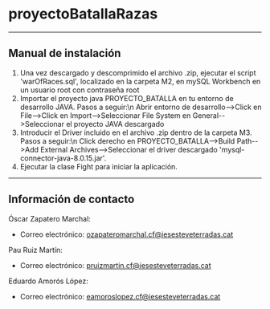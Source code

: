 # proyectoBatallaRazas
-----------------------
Manual de instalación
-----------------------
1. Una vez descargado y descomprimido el archivo .zip, ejecutar el script 'warOfRaces.sql', localizado en la carpeta M2, en mySQL Workbench en un usuario root con contraseña root
2. Importar el proyecto java PROYECTO_BATALLA en tu entorno de desarrollo JAVA. Pasos a seguir:\n
Abrir entorno de desarrollo-->Click en File-->Click en Import-->Seleccionar File System en General-->Seleccionar el proyecto JAVA descargado
3. Introducir el Driver incluido en el archivo .zip dentro de la carpeta M3. Pasos a seguir:\n
Click derecho en PROYECTO_BATALLA-->Build Path-->Add External Archives-->Seleccionar el driver descargado 'mysql-connector-java-8.0.15.jar'.
4. Ejecutar la clase Fight para iniciar la aplicación.



-----------------------
Información de contacto
-----------------------

Óscar Zapatero Marchal: 
  - Correo electrónico: ozapateromarchal.cf@iesesteveterradas.cat
  
Pau Ruiz Martín:
  - Correo electrónico: pruizmartin.cf@iesesteveterradas.cat
 
Eduardo Amorós López:
  - Correo electrónico: eamoroslopez.cf@iesesteveterradas.cat
